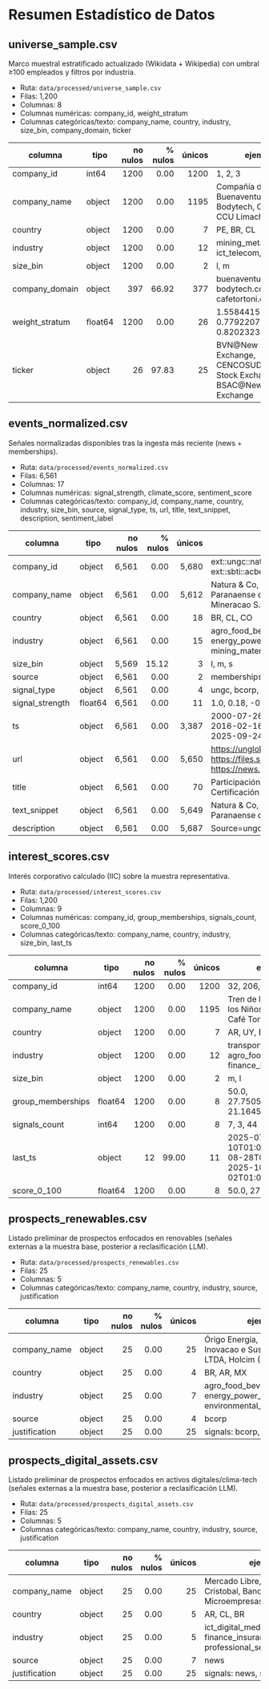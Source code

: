 # Resumen Estadístico de Datos

## universe_sample.csv
Marco muestral estratificado actualizado (Wikidata + Wikipedia) con umbral ≥100 empleados y filtros por industria.

- Ruta: `data/processed/universe_sample.csv`
- Filas: 1,200
- Columnas: 8
- Columnas numéricas: company_id, weight_stratum
- Columnas categóricas/texto: company_name, country, industry, size_bin, company_domain, ticker

| columna | tipo | no nulos | % nulos | únicos | ejemplos |
|---|---|---:|---:|---:|---|
| company_id | int64 | 1200 | 0.00 | 1200 | 1, 2, 3 |
| company_name | object | 1200 | 0.00 | 1195 | Compañía de Minas Buenaventura S.A.A., Bodytech, Cervecería CCU Limache |
| country | object | 1200 | 0.00 | 7 | PE, BR, CL |
| industry | object | 1200 | 0.00 | 12 | mining_metals, ict_telecom, agro_food |
| size_bin | object | 1200 | 0.00 | 2 | l, m |
| company_domain | object | 397 | 66.92 | 377 | buenaventura.com, bodytech.com.br, cafetortoni.com.ar |
| weight_stratum | float64 | 1200 | 0.00 | 26 | 1.5584415584415583, 0.7792207792207793, 0.8202323991797676 |
| ticker | object | 26 | 97.83 | 25 | BVN@New York Stock Exchange, CENCOSUD@Santiago Stock Exchange, BSAC@New York Stock Exchange |

## events_normalized.csv
Señales normalizadas disponibles tras la ingesta más reciente (news + memberships).

- Ruta: `data/processed/events_normalized.csv`
- Filas: 6,561
- Columnas: 17
- Columnas numéricas: signal_strength, climate_score, sentiment_score
- Columnas categóricas/texto: company_id, company_name, country, industry, size_bin, source, signal_type, ts, url, title, text_snippet, description, sentiment_label

| columna | tipo | no nulos | % nulos | únicos | ejemplos |
|---|---|---:|---:|---:|---|
| company_id | object | 6,561 | 0.00 | 5,680 | ext::ungc::natura-co-br, ext::sbti::acbel-polytech-tw, 102 |
| company_name | object | 6,561 | 0.00 | 5,612 | Natura & Co, COPEL- Companhia Paranaense de Energia, Samarco Mineracao S.A. |
| country | object | 6,561 | 0.00 | 18 | BR, CL, CO |
| industry | object | 6,561 | 0.00 | 15 | agro_food_beverage, energy_power_utilities, mining_materials |
| size_bin | object | 5,569 | 15.12 | 3 | l, m, s |
| source | object | 6,561 | 0.00 | 2 | memberships, news |
| signal_type | object | 6,561 | 0.00 | 4 | ungc, bcorp, sbti |
| signal_strength | float64 | 6,561 | 0.00 | 11 | 1.0, 0.18, -0.25 |
| ts | object | 6,561 | 0.00 | 3,387 | 2000-07-26T00:00:00+00:00, 2016-02-16T00:00:00+00:00, 2025-09-24T16:06:03+00:00 |
| url | object | 6,561 | 0.00 | 5,650 | https://unglobalcompact.org/…, https://files.sciencebasedtargets.org/…, https://news.google.com/… |
| title | object | 6,561 | 0.00 | 70 | Participación Pacto Global, Certificación B Corp, Compromiso SBTi |
| text_snippet | object | 6,561 | 0.00 | 5,649 | Natura & Co, COPEL- Companhia Paranaense de Energia, Topsoe A/S |
| description | object | 6,561 | 0.00 | 5,687 | Source=ungc | sector: Chemicals…, Source=ungc | sector: Electricity…, News: Ferrocarril reanuda operación |

## interest_scores.csv
Interés corporativo calculado (IIC) sobre la muestra representativa.

- Ruta: `data/processed/interest_scores.csv`
- Filas: 1,200
- Columnas: 9
- Columnas numéricas: company_id, group_memberships, signals_count, score_0_100
- Columnas categóricas/texto: company_name, country, industry, size_bin, last_ts

| columna | tipo | no nulos | % nulos | únicos | ejemplos |
|---|---|---:|---:|---:|---|
| company_id | int64 | 1200 | 0.00 | 1200 | 32, 206, 6 |
| company_name | object | 1200 | 0.00 | 1195 | Tren de la República de los Niños, La Compañía, Café Tortoni |
| country | object | 1200 | 0.00 | 7 | AR, UY, BR |
| industry | object | 1200 | 0.00 | 12 | transport_logistics, agro_food, finance_insurance |
| size_bin | object | 1200 | 0.00 | 2 | m, l |
| group_memberships | float64 | 1200 | 0.00 | 8 | 50.0, 27.750514403490065, 21.164577638741143 |
| signals_count | int64 | 1200 | 0.00 | 8 | 7, 3, 44 |
| last_ts | object | 12 | 99.00 | 11 | 2025-07-10T01:00:00Z, 2025-08-28T01:00:00Z, 2025-10-02T01:00:00Z |
| score_0_100 | float64 | 1200 | 0.00 | 8 | 50.0, 27.75, 21.16 |

## prospects_renewables.csv
Listado preliminar de prospectos enfocados en renovables (señales externas a la muestra base, posterior a reclasificación LLM).

- Ruta: `data/processed/prospects_renewables.csv`
- Filas: 25
- Columnas: 5
- Columnas categóricas/texto: company_name, country, industry, source, justification

| columna | tipo | no nulos | % nulos | únicos | ejemplos |
|---|---|---:|---:|---:|---|
| company_name | object | 25 | 0.00 | 25 | Órigo Energia, TECNOVIA Inovacao e Sustentabilidade LTDA, Holcim (Argentina) |
| country | object | 25 | 0.00 | 4 | BR, AR, MX |
| industry | object | 25 | 0.00 | 7 | agro_food_beverage, energy_power_utilities, environmental_circular_services |
| source | object | 25 | 0.00 | 4 | bcorp|ungc, ungc, news |
| justification | object | 25 | 0.00 | 25 | signals: bcorp, ungc | last_update: 2022-07-11 | …, signals: news | last_update: 2025-10-06 | … |

## prospects_digital_assets.csv
Listado preliminar de prospectos enfocados en activos digitales/clima-tech (señales externas a la muestra base, posterior a reclasificación LLM).

- Ruta: `data/processed/prospects_digital_assets.csv`
- Filas: 25
- Columnas: 5
- Columnas categóricas/texto: company_name, country, industry, source, justification

| columna | tipo | no nulos | % nulos | únicos | ejemplos |
|---|---|---:|---:|---:|---|
| company_name | object | 25 | 0.00 | 25 | Mercado Libre, Grupo San Cristobal, BancoEstado Microempresas |
| country | object | 25 | 0.00 | 5 | AR, CL, BR |
| industry | object | 25 | 0.00 | 5 | ict_digital_media, finance_insurance_capital, professional_services_consulting |
| source | object | 25 | 0.00 | 7 | news|sbti, news|ungc, bcorp|ungc |
| justification | object | 25 | 0.00 | 25 | signals: news, sbti | last_update: 2025-05-24 | …, signals: bcorp, ungc | last_update: 2024-06-19 | … |

